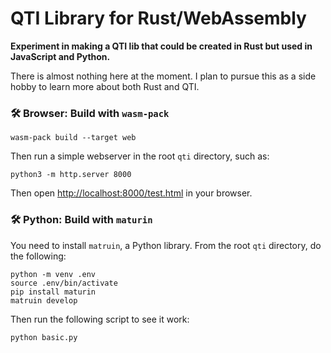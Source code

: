 # QTI Library for Rust/WebAssembly

**Experiment in making a QTI lib that could be created in Rust but used in JavaScript and Python.**

There is almost nothing here at the moment. I plan to pursue this as a side
hobby to learn more about both Rust and QTI.

### 🛠️ Browser: Build with `wasm-pack`

```
wasm-pack build --target web
```

Then run a simple webserver in the root `qti` directory, such as:

```
python3 -m http.server 8000
```

Then open [http://localhost:8000/test.html](http://localhost:8000/test.html) in
your browser.

### 🛠️ Python: Build with `maturin`

You need to install `matruin`, a Python library. From the root `qti` directory,
do the following:

```
python -m venv .env
source .env/bin/activate
pip install maturin
matruin develop
```

Then run the following script to see it work:

```
python basic.py
```
